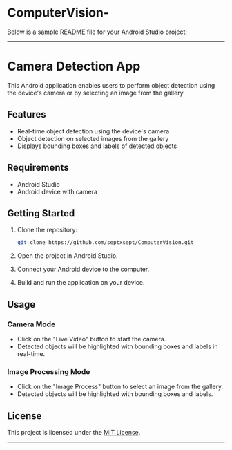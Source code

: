 # ComputerVision-
Below is a sample README file for your Android Studio project:

---

# Camera Detection App

This Android application enables users to perform object detection using the device's camera or by selecting an image from the gallery.

## Features

- Real-time object detection using the device's camera
- Object detection on selected images from the gallery
- Displays bounding boxes and labels of detected objects

## Requirements

- Android Studio
- Android device with camera

## Getting Started

1. Clone the repository:

    ```bash
    git clone https://github.com/septxsept/ComputerVision.git
    ```

2. Open the project in Android Studio.

3. Connect your Android device to the computer.

4. Build and run the application on your device.

## Usage

### Camera Mode

- Click on the "Live Video" button to start the camera.
- Detected objects will be highlighted with bounding boxes and labels in real-time.

### Image Processing Mode

- Click on the "Image Process" button to select an image from the gallery.
- Detected objects will be highlighted with bounding boxes and labels.

## License

This project is licensed under the [MIT License](LICENSE).

---

